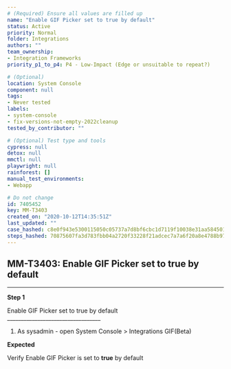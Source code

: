 ```yaml
---
# (Required) Ensure all values are filled up
name: "Enable GIF Picker set to true by default"
status: Active
priority: Normal
folder: Integrations
authors: ""
team_ownership: 
- Integration Frameworks
priority_p1_to_p4: P4 - Low-Impact (Edge or unsuitable to repeat?)

# (Optional)
location: System Console
component: null
tags: 
- Never tested
labels: 
- system-console
- fix-versions-not-empty-2022cleanup
tested_by_contributor: ""

# (Optional) Test type and tools
cypress: null
detox: null
mmctl: null
playwright: null
rainforest: []
manual_test_environments: 
- Webapp

# Do not change
id: 7405452
key: MM-T3403
created_on: "2020-10-12T14:35:51Z"
last_updated: ""
case_hashed: c8e0f943e5300115050c05737a7d8bf6cbc1d7119f10038e31aa584501e7aa4fb569afdefeb795e1214c6db3def8e994
steps_hashed: 70875607fa3d783fbb04a2720f33228f21adcec7a7a6f20a8e4788b97af05c54d9240628d119d0b8c88fcc5a5a0218ae
---
```


<!-- (Auto-generated) Based on frontmatter's "key" and "name" -->

## MM-T3403: Enable GIF Picker set to true by default

---

**Step 1**

Enable GIF Picker set to true by default\
\_\_\_\_\_\_\_\_\_\_\_\_\_\_\_\_\_\_\_\_\_\_\_\_\_\_\_\_\_\_\_\_\_\_

1. As sysadmin - open System Console > Integrations GIF(Beta)

**Expected**

Verify Enable GIF Picker is set to **true** by default

